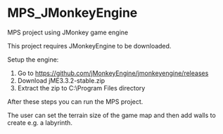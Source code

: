# MPS_JMonkeyEngine
MPS project using JMonkey game engine

This project requires JMonkeyEngine to be downloaded.

Setup the engine:
1) Go to https://github.com/jMonkeyEngine/jmonkeyengine/releases
2) Download jME3.3.2-stable.zip
3) Extract the zip to C:\Program Files directory

After these steps you can run the MPS project.

The user can set the terrain size of the game map and then add walls to create e.g. a labyrinth.
